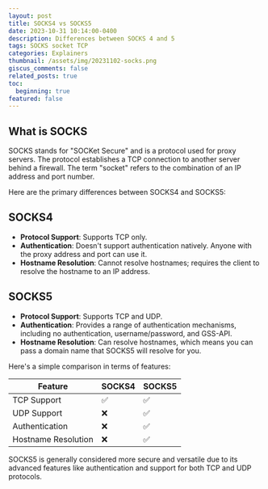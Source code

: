 ```yaml
---
layout: post
title: SOCKS4 vs SOCKS5
date: 2023-10-31 10:14:00-0400
description: Differences between SOCKS 4 and 5
tags: SOCKS socket TCP
categories: Explainers
thumbnail: /assets/img/20231102-socks.png
giscus_comments: false
related_posts: true
toc:
  beginning: true
featured: false
---
```

## What is SOCKS

SOCKS stands for "SOCKet Secure" and is a protocol used for proxy servers. The protocol establishes a TCP connection to another server behind a firewall. The term "socket"  refers to the combination of an IP address and port number.

Here are the primary differences between SOCKS4 and SOCKS5:

## SOCKS4

- **Protocol Support**: Supports TCP only.
- **Authentication**: Doesn't support authentication natively. Anyone with the proxy address and port can use it.
- **Hostname Resolution**: Cannot resolve hostnames; requires the client to resolve the hostname to an IP address.

## SOCKS5

- **Protocol Support**: Supports TCP and UDP.
- **Authentication**: Provides a range of authentication mechanisms, including no authentication, username/password, and GSS-API.
- **Hostname Resolution**: Can resolve hostnames, which means you can pass a domain name that SOCKS5 will resolve for you.

Here's a simple comparison in terms of features:

|Feature|SOCKS4|SOCKS5|
|---|---|---|
|TCP Support|✅|✅|
|UDP Support|❌|✅|
|Authentication|❌|✅|
|Hostname Resolution|❌|✅|


SOCKS5 is generally considered more secure and versatile due to its advanced features like authentication and support for both TCP and UDP protocols.


